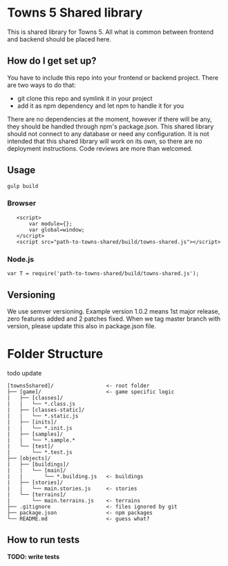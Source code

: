 # Towns 5 Shared library

This is shared library for Towns 5. All what is common between frontend and backend should be placed here. 

## How do I get set up?

You have to include this repo into your frontend or backend project. There are two ways to do that:
- git clone this repo and symlink it in your project
- add it as npm dependency and let npm to handle it for you

There are no dependencies at the moment, however if there will be any, they should be handled 
through npm's package.json. This shared library should not connect to any database or need any configuration. It is not
intended that this shared library will work on its own, so there are no deployment instructions. Code reviews are more
than welcomed.

## Usage

    gulp build

### Browser

       <script>
           var module={};
           var global=window;
       </script>
       <script src="path-to-towns-shared/build/towns-shared.js"></script>

### Node.js

    var T = require('path-to-towns-shared/build/towns-shared.js');

## Versioning

We use semver versioning. Example version 1.0.2 means 1st major release, zero features added and 2 patches fixed. When 
we tag master branch with version, please update this also in package.json file.

# Folder Structure

todo update

    [towns5shared]/                 <- root folder
	├── [game]/                     <- game specific logic
	|   ├── [classes]/                 
	|   |   └── *.class.js       
	|   ├── [classes-static]/                
	|   |   └── *.static.js     	         
	|   ├── [inits]/           
	|   |   └── *.init.js       
	|   ├── [samples]/                
	|   |   └── *.sample.*     	         
	|   └── [test]/           
	|       └── *.test.js      	     
	├── [objects]/                  
	|   ├── [buildings]/             
	|   |   └── [main]/                
	|   |       └── *.building.js   <- buildings               
	|   ├── [stories]/              
	|   |   └── main.stories.js     <- stories
	|   └── [terrains]/             
	|       └── main.terrains.js    <- terrains
	├── .gitignore                  <- files ignored by git
	├── package.json                <- npm packages
	└── README.md                   <- guess what?

## How to run tests

**TODO: write tests**